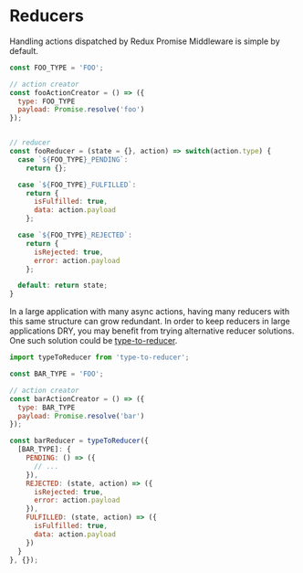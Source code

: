 # Reducers

Handling actions dispatched by Redux Promise Middleware is simple by default.

```js
const FOO_TYPE = 'FOO';

// action creator
const fooActionCreator = () => ({
  type: FOO_TYPE
  payload: Promise.resolve('foo')
});


// reducer
const fooReducer = (state = {}, action) => switch(action.type) {
  case `${FOO_TYPE}_PENDING`:
    return {};

  case `${FOO_TYPE}_FULFILLED`:
    return {
      isFulfilled: true,
      data: action.payload
    };

  case `${FOO_TYPE}_REJECTED`:
    return {
      isRejected: true,
      error: action.payload
    };

  default: return state;
}
```

In a large application with many async actions, having many reducers with this same structure can grow redundant. In order to keep reducers in large applications DRY, you may benefit from trying alternative reducer solutions. One such solution could be [type-to-reducer](https://github.com/tomatau/type-to-reducer).

```js
import typeToReducer from 'type-to-reducer';

const BAR_TYPE = 'FOO';

// action creator
const barActionCreator = () => ({
  type: BAR_TYPE
  payload: Promise.resolve('bar')
});

const barReducer = typeToReducer({
  [BAR_TYPE]: {
    PENDING: () => ({
      // ...
    }),
    REJECTED: (state, action) => ({
      isRejected: true,
      error: action.payload
    }),
    FULFILLED: (state, action) => ({
      isFulfilled: true,
      data: action.payload
    })
  }
}, {});
```
